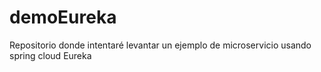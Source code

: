 # demoEureka
Repositorio donde intentaré levantar un ejemplo de microservicio usando spring cloud Eureka
